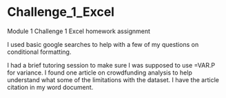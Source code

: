 # Challenge_1_Excel
Module 1 Challenge 1 Excel homework assignment

I used basic google searches to help with a few of my questions on conditional formatting.

I had a brief tutoring session to make sure I was supposed to use =VAR.P for variance.
I found one article on crowdfunding analysis to help understand what some of the limitations with the dataset. I have the article citation in my word document.

